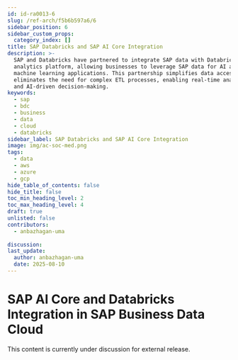 ```yaml
---
id: id-ra0013-6
slug: /ref-arch/f5b6b597a6/6
sidebar_position: 6
sidebar_custom_props:
  category_index: []
title: SAP Databricks and SAP AI Core Integration
description: >-
  SAP and Databricks have partnered to integrate SAP data with Databricks AI and
  analytics platform, allowing businesses to leverage SAP data for AI and
  machine learning applications. This partnership simplifies data access and
  eliminates the need for complex ETL processes, enabling real-time analytics
  and AI-driven decision-making.
keywords:
  - sap
  - bdc
  - business
  - data
  - cloud
  - databricks
sidebar_label: SAP Databricks and SAP AI Core Integration
image: img/ac-soc-med.png
tags:
  - data
  - aws
  - azure
  - gcp
hide_table_of_contents: false
hide_title: false
toc_min_heading_level: 2
toc_max_heading_level: 4
draft: true
unlisted: false
contributors:
  - anbazhagan-uma
  
discussion: 
last_update:
  author: anbazhagan-uma
  date: 2025-08-10
---
```


# SAP AI Core and Databricks Integration in SAP Business Data Cloud
 This content is currently under discussion for external release.

